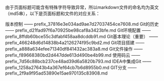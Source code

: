 由于页面标题可能含有特殊字符导致异常，所以markdown文件的命名均为英文（md5串），以下是页面标题和文件的对应关系：

版本控制 —— prefix_37816e3e034ad9ae7d27037454ce7608.md
Git的历史 —— prefix_d21fad97f6a70925be98caf8a3423bfe.md
Git环境配置 —— prefix_8ffdb60bce55c3dfabf458aa8dcddb91.md
Git基本理论（重要） —— prefix_466248d6d14838b4a2126274f95c9bd2.md
Git项目搭建 —— prefix_a888a634efee71340df841432ac383a8.md
Git文件操作 —— prefix_f89668380bd2d447dde613d490be4b99.md
使用码云 —— prefix_7d56c88bcb237ce48ad39d6a5820b793.md
IDEA中集成Git —— prefix_1258a27643b4a367ef64cb7b6d8955b0.md
GIT分支 —— prefix_2f9a9f95ad53890e15ae970135c83908.md